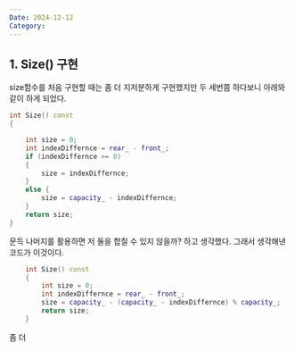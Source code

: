 ```yaml
---
Date: 2024-12-12
Category:
---
```

## 1. Size() 구현 
size함수를 처음 구현할 때는 좀 더 지저분하게 구현했지만 두 세번쯤 하다보니 아래와 같이 하게 되었다.
```cpp
int Size() const
{

	int size = 0;
	int indexDiffernce = rear_ - front_;
	if (indexDiffernce >= 0)
	{
		size = indexDiffernce;
	}
	else {
		size = capacity_ - indexDiffernce;
	}
	return size;
}
```

문득 나머지를 활용하면 저 둘을 합칠 수 있지 않을까? 하고 생각했다.
그래서 생각해낸 코드가 이것이다.
```cpp
	int Size() const
	{
		int size = 0;
		int indexDiffernce = rear_ - front_;
		size = capacity_ - (capacity_ - indexDiffernce) % capacity_;
		return size;
	}
```

좀 더 